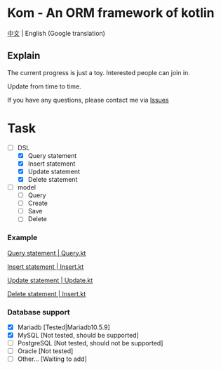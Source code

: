 # Kom - An ORM framework of kotlin

[中文](./README.md) | English (Google translation)

## Explain
The current progress is just a toy. Interested people can join in.

Update from time to time.

If you have any questions, please contact me via [Issues](https://github.com/zhaofanzhe/Kom/issues)

# Task

* [ ] DSL
    * [X] Query statement
    * [X] Insert statement
    * [X] Update statement
    * [X] Delete statement
* [ ] model
    * [ ] Query
    * [ ] Create
    * [ ] Save
    * [ ] Delete

### Example

[Query statement | Query.kt](./src/test/kotlin/io/github/zhaofanzhe/kom/Query.kt)

[Insert statement | Insert.kt](./src/test/kotlin/io/github/zhaofanzhe/kom/Insert.kt)

[Update statement | Update.kt](./src/test/kotlin/io/github/zhaofanzhe/kom/Update.kt)

[Delete statement | Insert.kt](./src/test/kotlin/io/github/zhaofanzhe/kom/Delete.kt)

### Database support

* [X] Mariadb [Tested|Mariadb10.5.9]
* [X] MySQL [Not tested, should be supported]
* [ ] PostgreSQL [Not tested, should not be supported]
* [ ] Oracle [Not tested]
* [ ] Other... [Waiting to add]